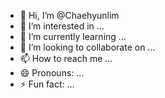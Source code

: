 - 👋 Hi, I’m @Chaehyunlim
- 👀 I’m interested in ...
- 🌱 I’m currently learning ...
- 💞️ I’m looking to collaborate on ...
- 📫 How to reach me ...
- 😄 Pronouns: ...
- ⚡ Fun fact: ...

<!---
Chaehyunli/Chaehyunli is a ✨ special ✨ repository because its `README.md` (this file) appears on your GitHub profile.
You can click the Preview link to take a look at your changes.
--->

